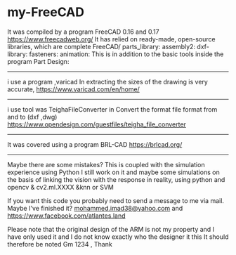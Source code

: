 # my-FreeCAD
It was compiled by a program FreeCAD 0.16 and 0.17
https://www.freecadweb.org/
It has relied on ready-made, open-source libraries, which are complete 
FreeCAD/
 parts_library:
  assembly2:
   dxf-library:
    fasteners:
     animation:
This is in addition to the basic tools inside the program
  Part Design:
  *****
  
i use a program ,varicad
In extracting the sizes of the drawing is very accurate,
https://www.varicad.com/en/home/
 *******
i use tool was  TeighaFileConverter
in Convert the format file format from and to (dxf ,dwg)
https://www.opendesign.com/guestfiles/teigha_file_converter
********

It was covered using a program BRL-CAD 
https://brlcad.org/
*******

Maybe there are some mistakes?
This is coupled with the simulation experience using Python
I still work on it and maybe some simulations on the basis of linking the vision with the response in reality,
using python and opencv & cv2.ml.XXXX  &knn or SVM 

If you want this code you probably need to send a message to me via mail. Maybe I've finished it?
mohammed.imad38@yahoo.com
and 
https://www.facebook.com/atlantes.land



Please note that the original design of the ARM is not my property and I have only used it and I do not know exactly who the designer it this
It should therefore be noted
Gm 1234 ,
Thank 
